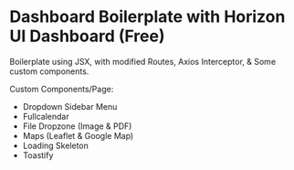 # Dashboard Boilerplate with Horizon UI Dashboard (Free) 
Boilerplate using JSX, with modified Routes, Axios Interceptor, & Some custom components.

Custom Components/Page:
- Dropdown Sidebar Menu
- Fullcalendar
- File Dropzone (Image & PDF)
- Maps (Leaflet & Google Map)
- Loading Skeleton
- Toastify
